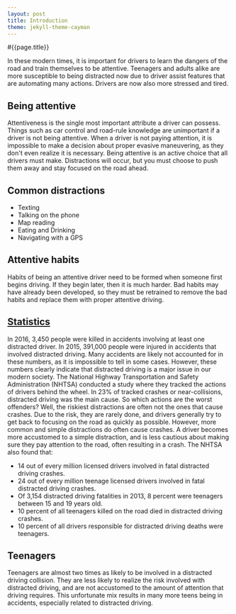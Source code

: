 ```yaml
---
layout: post
title: Introduction
theme: jekyll-theme-cayman
---
```


#{{page.title}}

In these modern times, it is important for drivers to learn the dangers of the road and train themselves to be attentive. Teenagers and adults alike are more susceptible to being distracted now due to driver assist features that are automating many actions.  Drivers are now also more stressed and tired.

## Being attentive
Attentiveness is the single most important attribute a driver can possess.  Things such as car control and road-rule knowledge are unimportant if a driver is not being attentive.  When a driver is not paying attention, it is impossible to make a decision about proper evasive maneuvering, as they don't even realize it is necessary. Being attentive is an active choice that all drivers must make.  Distractions will occur, but you must choose to push them away and stay focused on the road ahead.

## Common distractions
- Texting
-	Talking on the phone
-	Map reading
-	Eating and Drinking
-	Navigating with a GPS

## Attentive habits
Habits of being an attentive driver need to be formed when someone first begins driving.  If they begin later, then it is much harder. Bad habits may have already been developed, so they must be retrained to remove the bad habits and replace them with proper attentive driving.

## [Statistics](https://www.epermittest.com/drivers-education/risks-distracted-driving#the-impact-of-distracted-driving)
In 2016, 3,450 people were killed in accidents involving at least one distracted driver.  In 2015, 391,000 people were injured in accidents that involved distracted driving.  Many accidents are likely not accounted for in these numbers, as it is impossible to tell in some cases.  However, these numbers clearly indicate that distracted driving is a major issue in our modern society.  The National Highway Transportation and Safety Administration (NHTSA) conducted a study where they tracked the actions of drivers behind the wheel.  In 23% of tracked crashes or near-collisions, distracted driving was the main cause.  So which actions are the worst offenders?  Well, the riskiest distractions are often not the ones that cause crashes.  Due to the risk, they are rarely done, and drivers generally try to get back to focusing on the road as quickly as possible.  However, more common and simple distractions do often cause crashes.  A driver becomes more accustomed to a simple distraction, and is less cautious about making sure they pay attention to the road, often resulting in a crash.  The NHTSA also found that:
-	14 out of every million licensed drivers involved in fatal distracted driving crashes.
-	24 out of every million teenage licensed drivers involved in fatal distracted driving crashes.
-	Of 3,154 distracted driving fatalities in 2013, 8 percent were teenagers between 15 and 19 years old.
-	10 percent of all teenagers killed on the road died in distracted driving crashes.
-	10 percent of all drivers responsible for distracted driving deaths were teenagers.

## Teenagers
Teenagers are almost two times as likely to be involved in a distracted driving collision.  They are less likely to realize the risk involved with distracted driving, and are not accustomed to the amount of attention that driving requires.  This unfortunate mix results in many more teens being in accidents, especially related to distracted driving.
